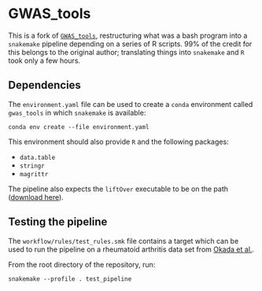 # GWAS_tools

This is a fork of [`GWAS_tools`](github.com/GRealesM/GWAS_tools), restructuring what was a bash program into a `snakemake` pipeline depending on a series of R scripts. 99% of the credit for this belongs to the original author; translating things into `snakemake` and `R` took only a few hours.

## Dependencies

The `environment.yaml` file can be used to create a `conda` environment called `gwas_tools` in which `snakemake` is available:

```
conda env create --file environment.yaml
```

This environment should also provide `R` and the following packages:
- `data.table`
- `stringr`
- `magrittr`

The pipeline also expects the `liftOver` executable to be on the path ([download here](https://genome-store.ucsc.edu/)).

## Testing the pipeline

The `workflow/rules/test_rules.smk` file contains a target which can be used to run the pipeline on a rheumatoid arthritis data set from [Okada et al.](https://www.ncbi.nlm.nih.gov/pmc/articles/PMC3944098/). 

From the root directory of the repository, run:

```
snakemake --profile . test_pipeline
```
